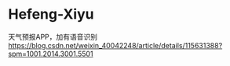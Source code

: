 # Hefeng-Xiyu
天气预报APP，加有语音识别
https://blog.csdn.net/weixin_40042248/article/details/115631388?spm=1001.2014.3001.5501
